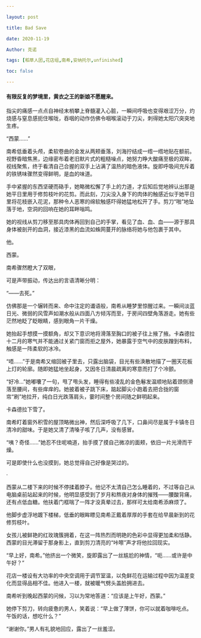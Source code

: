 ```yaml
---

layout: post

title: Bad Save

date: 2020-11-19

Author: 克诺

tags: [稻草人团,花店组,南希,安纳托尔,unfinished]

toc: false

---
```

#### 有限反复的梦境里，黄衣之王的新娘不愿醒来。

指尖的痛感一点点自神经末梢攀上脊髓灌入心脏，一瞬间呼吸也变得艰涩万分，灼烧感与窒息感扼住喉咙，吞咽的动作仿佛令咽喉滚动于刀尖，刺得她太阳穴突突地生疼。

“西蒙……”

南希低垂着头颅，柔软卷曲的金发从两颊垂落，刘海拧结成一绺一绺地贴在额前。视野昏暗焦黑，边缘密布着老旧默片式的粗糙噪点，她努力睁大酸痛至极的双眸，视线聚焦，终于看清自己合握的双手上沾满了温热的暗色液体。旋即呼吸间充斥着的铁锈味骤然变得鲜明，是血的味道。

手中紧握的东西坚硬而硌手，她略微松懈了手上的力道，才后知后觉地辨认出那是她平日里用于修剪枝叶的花剪。而此刻，刀尖没入身下的肉体的触感近似于她平日里将花枝嵌入花泥，那种令人恶寒的绵软触感吓得她猛地松开了手。剪刀“啪”地坠落于地，空洞的回响在她的耳畔嗡鸣。

她的视线从剪刀移至那具肉体再回到自己的手掌，看见了血、血、血——源于那具身体被剖开的血洞，接近漆黑的血流如蛛网蔓开的脉络将她与他包裹于其中。

他。

西蒙。

南希骤然瞪大了双眼，

可是声带振动，传达出的言语清晰分明：

“——去死。”



仿佛那是一个辗转而来、命中注定的谶语般，南希从睡梦里惊醒过来。一瞬间淡蓝日光、微弱的风雪声如潮水般从四面八方倾泻而至，于房间四壁角落游走。她有些茫然地眨了眨眼睛，感到眼角一片干燥。

她抬起手想摸一摸额角，却又下意识地将滑落至胸口的被子往上掖了掖。卡森德拉十二月的寒气并不能通过关紧门窗而拒之屋外，她暴露于空气中的皮肤蹭到布料，触感是一阵柔软的冰冷。

“唔……”于是南希又缩回被子里去，只露出脑袋，目光有些涣散地描了一圈天花板上灯的轮廓。随即她猛地坐起身，又因冬日清晨疏离的寒意而打了个冷颤。

“好冷…”她嘟囔了一句，甩了甩头发，睡得有些凌乱的金色鬈发温顺地贴着颈侧滑落至腰间，有些痒痒的。她披着被子跳下床，踮起脚尖小跑着去把合拢的窗帘“刷”地拉开，纯白日光跌落肩头，霎时间整个房间随之鲜明起来。

卡森德拉下雪了。

南希盯着窗外积雪的屋顶略微出神，然后深呼吸了几下，口鼻间尽是属于卡镇冬日清冷的甜味。于是她又清了清嗓子咳了几声，没有感冒。

“咦？奇怪……”她忍不住呢喃道，抬手摸了摸自己微凉的面颊，依旧一片光滑而干燥。

可是即使什么也没摸到，她总觉得自己好像是哭过的。

·

西蒙从二楼下来的时候不停揉着脖子。他记不太清自己怎么睡着的，不过等自己从电脑桌前站起来的时候，他明显感受到了岁月和熬夜对身体的摧残——腰酸背痛，还有点低血糖。他扶着门框喘了一阵才没真晕过去，那样可太给南希添麻烦了。

他脚步虚浮地踱下楼梯，低垂的眼眸瞟见南希正戴着厚厚的手套在给早晨新到的花修剪枝叶。

女孩儿被鲜艳的红玫瑰簇拥着，在这一阵热烈而明艳的色彩中显得更加柔和恬静。西蒙的目光滞留于那身影上，直到剪刀清亮的“咔嚓”声才将他拉回现实。

“早上好，南希。”他挤出一个微笑，旋即露出了一丝尴尬的神情，“呃……或许是中午好？”

花店一楼设有大功率的中央空调用于调节室温，以免鲜花在运输过程中因为温差变化而显得品相不佳。他进入一楼，就被暖气劈头盖脸拥进去。

南希听到晚起西蒙的问候，习以为常地答道：“应该是上午好，西蒙。”

她停下剪刀，转向疲惫的男人，笑着说：“早上做了薄饼，你可以就着咖啡吃点。午饭的话，想吃什么？”

“谢谢你。”男人有礼貌地回应，露出了一丝羞涩。
